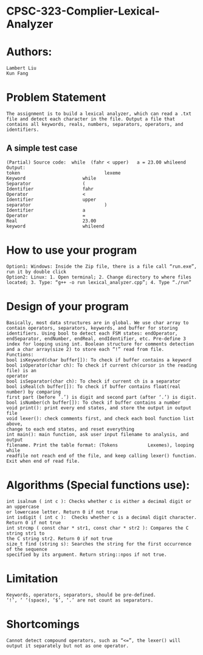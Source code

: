 # CPSC-323-Complier-Lexical-Analyzer

# Authors:
	Lambert Liu
	Kun Fang

# Problem Statement

	The assignment is to build a lexical analyzer, which can read a .txt file and detect each character in the file. Output a file that contains all keywords, reals, numbers, separators, operators, and identifiers.

## A simple test case
	(Partial) Source code:  while  (fahr < upper)   a = 23.00 whileend	
	Output:  
	token               				lexeme        
	Keyword						while                
	Separator					(          
	Identifier					fahr 
	Operator					<    
	Identifier					upper             
	separator           				)      
	Identifier					a          
	Operator					=  
	Real						23.00    
	keyword						whileend
##


# How to use your program
	Option1: Windows: Inside the Zip file, there is a file call “run.exe”, run it by double click
	Option2: Linux: 1. Open terminal; 2. Change directory to where files located; 3. Type: “g++ -o run lexical_analyzer.cpp”; 4. Type “./run”
				
# Design of your program
	Basically, most data structures are in global. We use char array to contain operators, separators, keywords, and buffer for storing identifiers. Using bool to detect each FSM states: endOperator, endSeparator, endNumber, endReal, endIdentifier, etc. Pre-define 3 index for looping using int. Boolean structure for comments detection and a char array(size 2) to store each “!” read from file.
	Functions: 
	bool isKeyword(char buffer[]): To check if buffer contains a keyword
	bool isOperator(char ch): To check if current ch(cursor in the reading file) is an 
	operator
	bool isSeparator(char ch): To check if current ch is a separator
	bool isReal(ch buffer[]): To check if buffer contains float(real number) by comparing 
	first part (before ’.’) is digit and second part (after ‘.’) is digit.
	bool isNumber(ch buffer[]): To check if buffer contains a number
	void print(): print every end states, and store the output in output file
	void lexer(): check comments first, and check each bool function list above, 
	change to each end states, and reset everything
	int main(): main function, ask user input filename to analysis, and output 
	filename. Print the table format: (Tokens			Lexemes), looping while 
	readfile not reach end of the file, and keep calling lexer() function. Exit when end of read file.
	
# Algorithms (Special functions use):
	int isalnum ( int c ): Checks whether c is either a decimal digit or an uppercase 
	or lowercase letter. Return 0 if not true
	int isdigit ( int c ): 	Checks whether c is a decimal digit character. Return 0 if not true
	int strcmp ( const char * str1, const char * str2 ): Compares the C string str1 to 
	the C string str2. Return 0 if not true
	size_t find (string s): Searches the string for the first occurrence of the sequence 
	specified by its argument. Return string::npos if not true.
		 

# Limitation 
	Keywords, operators, separators, should be pre-defined. 
	‘!’, ‘ ‘(space), ‘$’, ‘.’ are not count as separators.

# Shortcomings 
	Cannot detect compound operators, such as “<=”, the lexer() will output it separately but not as one operator.
